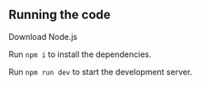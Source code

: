
 
  ## Running the code
  Download Node.js
  
  Run `npm i` to install the dependencies.

  Run `npm run dev` to start the development server.
  

